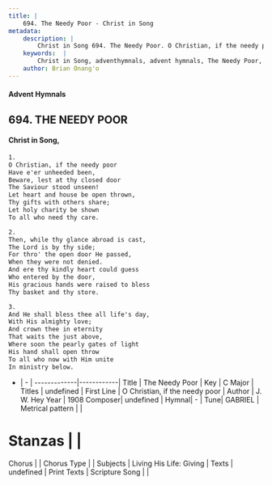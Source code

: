 ```yaml
---
title: |
    694. The Needy Poor - Christ in Song
metadata:
    description: |
        Christ in Song 694. The Needy Poor. O Christian, if the needy poor Have e'er unheeded been, Beware, lest at thy closed door The Saviour stood unseen! Let heart and house be open thrown, Thy gifts with others share; Let holy charity be shown To all who need thy care.
    keywords:  |
        Christ in Song, adventhymnals, advent hymnals, The Needy Poor, O Christian, if the needy poor. 
    author: Brian Onang'o
---
```


#### Advent Hymnals
## 694. THE NEEDY POOR
####  Christ in Song,

```txt
1.
O Christian, if the needy poor
Have e'er unheeded been,
Beware, lest at thy closed door
The Saviour stood unseen!
Let heart and house be open thrown,
Thy gifts with others share;
Let holy charity be shown
To all who need thy care.

2.
Then, while thy glance abroad is cast,
The Lord is by thy side;
For thro' the open door He passed,
When they were not denied.
And ere thy kindly heart could guess
Who entered by the door,
His gracious hands were raised to bless
Thy basket and thy store.

3.
And He shall bless thee all life's day,
With His almighty love;
And crown thee in eternity
That waits the just above,
Where soon the pearly gates of light
His hand shall open throw
To all who now with Him unite
In ministry below.

```

- |   -  |
-------------|------------|
Title | The Needy Poor |
Key | C Major |
Titles | undefined |
First Line | O Christian, if the needy poor |
Author | J. W. Hey
Year | 1908
Composer| undefined |
Hymnal|  - |
Tune| GABRIEL |
Metrical pattern | |
# Stanzas |  |
Chorus |  |
Chorus Type |  |
Subjects | Living His Life: Giving |
Texts | undefined |
Print Texts | 
Scripture Song |  |
    
